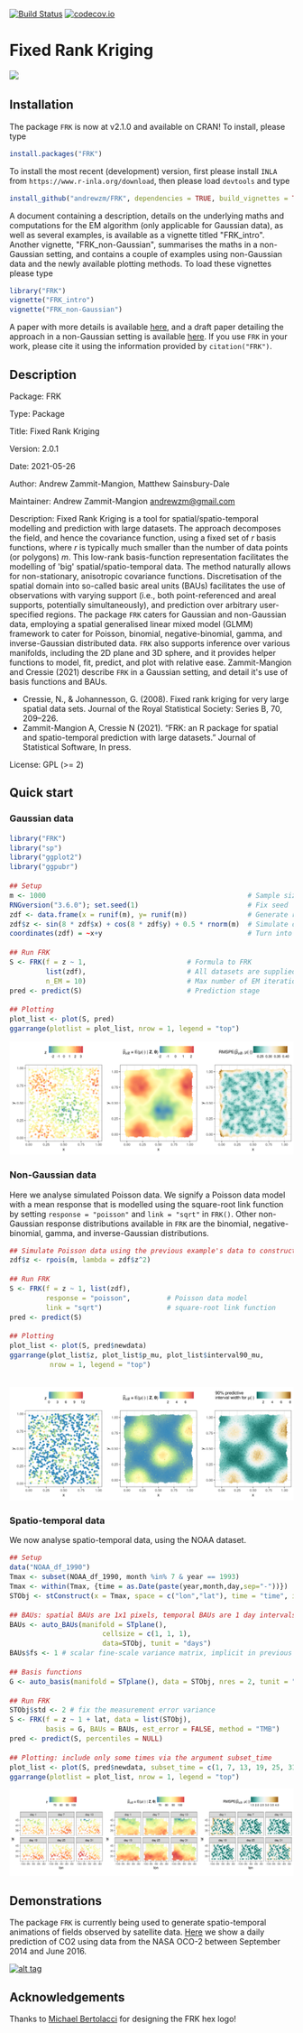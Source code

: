 [![Build Status](https://travis-ci.org/andrewzm/FRK.svg)](https://travis-ci.org/andrewzm/FRK)
[![codecov.io](https://codecov.io/github/andrewzm/FRK/coverage.svg?branch=master)](https://codecov.io/github/andrewzm/FRK?branch=master)

Fixed Rank Kriging 
================

<img src="https://raw.githubusercontent.com/andrewzm/FRK/master/man/figures/FRK_logo.svg" width=100>


Installation 
------------

The package `FRK` is now at v2.1.0 and available on CRAN! To install, please type

```r
install.packages("FRK")
```

To install the most recent (development) version, first please install `INLA` from `https://www.r-inla.org/download`, then please load `devtools` and type

```r
install_github("andrewzm/FRK", dependencies = TRUE, build_vignettes = TRUE)
```

A document containing a description, details on the underlying maths and computations for the EM algorithm (only applicable for Gaussian data), as well as several examples, is available as a vignette titled "FRK_intro". Another vignette, "FRK_non-Gaussian", summarises the maths in a non-Gaussian setting, and contains a couple of examples using non-Gaussian data and the newly available plotting methods. To load these vignettes please type

```r
library("FRK")
vignette("FRK_intro")
vignette("FRK_non-Gaussian")
```

A paper with more details is available [here](https://www.jstatsoft.org/article/view/v098i04), and a draft paper detailing the approach in a non-Gaussian setting is available [here](https://arxiv.org/abs/2110.02507). If you use `FRK` in your work, please cite it using the information provided by `citation("FRK")`. 


Description
------------

Package: FRK

Type: Package

Title: Fixed Rank Kriging

Version: 2.0.1

Date: 2021-05-26

Author: Andrew Zammit-Mangion, Matthew Sainsbury-Dale

Maintainer: Andrew Zammit-Mangion <andrewzm@gmail.com>

Description: Fixed Rank Kriging is a tool for spatial/spatio-temporal modelling and prediction with large datasets. The approach decomposes the field, and hence the covariance function, using a fixed set of *r* basis functions, where *r* is typically much smaller than the number of data points (or polygons) *m*. This low-rank basis-function representation facilitates the modelling of 'big' spatial/spatio-temporal data. The method naturally allows for non-stationary, anisotropic covariance functions. Discretisation of the spatial domain into so-called basic areal units (BAUs) facilitates the use of observations with varying support (i.e., both point-referenced and areal supports, potentially simultaneously), and prediction over arbitrary user-specified regions. The package `FRK` caters for Gaussian and non-Gaussian data, employing a spatial generalised linear mixed model (GLMM) framework  to cater for Poisson, binomial, negative-binomial, gamma, and inverse-Gaussian distributed data. `FRK` also supports inference over various manifolds, including the 2D plane and 3D sphere, and it provides helper functions to model, fit, predict, and plot with relative ease. Zammit-Mangion and Cressie (2021) describe `FRK` in a Gaussian setting, 
and detail it's use of basis functions and BAUs. 

* Cressie, N., & Johannesson, G. (2008). Fixed rank kriging for very large spatial data sets. Journal of the Royal Statistical Society: Series B, 70, 209–226.
* Zammit-Mangion A, Cressie N (2021). “FRK: an R package for spatial and spatio-temporal prediction with large datasets.” Journal of Statistical Software, In press.


License: GPL (>= 2)


Quick start
------------

### Gaussian data


```r
library("FRK")
library("sp")
library("ggplot2")
library("ggpubr")

## Setup
m <- 1000                                                  # Sample size
RNGversion("3.6.0"); set.seed(1)                           # Fix seed
zdf <- data.frame(x = runif(m), y= runif(m))               # Generate random locs
zdf$z <- sin(8 * zdf$x) + cos(8 * zdf$y) + 0.5 * rnorm(m)  # Simulate data
coordinates(zdf) = ~x+y                                    # Turn into sp object

## Run FRK
S <- FRK(f = z ~ 1,                         # Formula to FRK
         list(zdf),                         # All datasets are supplied in list
         n_EM = 10)                         # Max number of EM iterations
pred <- predict(S)                          # Prediction stage

## Plotting
plot_list <- plot(S, pred)
ggarrange(plotlist = plot_list, nrow = 1, legend = "top")

```

<!---
ggsave( 
  filename = "Gaussian_data_tmp.png", device = "png", 
  width = 10, height = 4,
  path = "~/Dropbox/FRK/man/figures/"
)
--->

![(Left) Gaussian data. (Centre) Predictions. (Right) Standard errors.](/man/figures/Gaussian_data.png?raw=true)

### Non-Gaussian data

Here we analyse simulated Poisson data. We signify a Poisson data model with a mean response that is modelled using the square-root link function by setting `response = "poisson"` and `link = "sqrt"` in `FRK()`. Other non-Gaussian response distributions available in `FRK` are the binomial, negative-binomial, gamma, and inverse-Gaussian distributions. 

```r
## Simulate Poisson data using the previous example's data to construct a mean 
zdf$z <- rpois(m, lambda = zdf$z^2)

## Run FRK
S <- FRK(f = z ~ 1, list(zdf),                          
         response = "poisson",         # Poisson data model
         link = "sqrt")                # square-root link function
pred <- predict(S)                            

## Plotting
plot_list <- plot(S, pred$newdata)
ggarrange(plot_list$z, plot_list$p_mu, plot_list$interval90_mu, 
          nrow = 1, legend = "top")
             
```    
<!---
ggsave( 
  filename = "Poisson_data.png", device = "png", 
  width = 10, height = 4,
  path = "~/Dropbox/FRK/man/figures/"
)
--->

![(Left) Poisson data. (Centre) Prediction of the mean response. (Right) Prediction interval width of the mean response.](/man/figures/Poisson_data.png?raw=true)


### Spatio-temporal data

We now analyse spatio-temporal data, using the NOAA dataset.

```r
## Setup
data("NOAA_df_1990")
Tmax <- subset(NOAA_df_1990, month %in% 7 & year == 1993)
Tmax <- within(Tmax, {time = as.Date(paste(year,month,day,sep="-"))})
STObj <- stConstruct(x = Tmax, space = c("lon","lat"), time = "time", interval = TRUE)

## BAUs: spatial BAUs are 1x1 pixels, temporal BAUs are 1 day intervals
BAUs <- auto_BAUs(manifold = STplane(), 
                       cellsize = c(1, 1, 1),    
                       data=STObj, tunit = "days")
BAUs$fs <- 1 # scalar fine-scale variance matrix, implicit in previous examples

## Basis functions
G <- auto_basis(manifold = STplane(), data = STObj, nres = 2, tunit = "days")

## Run FRK
STObj$std <- 2 # fix the measurement error variance
S <- FRK(f = z ~ 1 + lat, data = list(STObj), 
         basis = G, BAUs = BAUs, est_error = FALSE, method = "TMB")
pred <- predict(S, percentiles = NULL)

## Plotting: include only some times via the argument subset_time
plot_list <- plot(S, pred$newdata, subset_time = c(1, 7, 13, 19, 25, 31)) 
ggarrange(plotlist = plot_list, nrow = 1, legend = "top") 
```

<!---
## Apply a labeller so the facet shows day x rather than just x
facet_names <- paste0("day ", unique(pred$newdata$t))
names(facet_names) <- unique(pred$newdata$t)
plot_list <- lapply(
  plot_list, 
  function(gg) gg + facet_wrap(~t, labeller = as_labeller(facet_names)))
  
ggsave( 
  filename = "ST_data.png", device = "png", 
  width = 12.5, height = 3.8,
  path = "~/Dropbox/FRK/man/figures/"
)
--->

![(Left) Prediction of spatio-temporal process. (Right) Prediction interval width.](/man/figures/ST_data.png?raw=true)


[//]: # (Currently `FRK` is not installing on OSX with `build_vignettes=TRUE` as it fails to find `texi2dvi`. Set `build_vignettes=FALSE` to ensure installation. Then download the `.Rnw` file in the `vignettes` folder and compile the pdf file separately in `RStudio` with `knitr`. )


Demonstrations
--------------

The package `FRK` is currently being used to generate spatio-temporal animations of fields observed by satellite data. [Here](https://www.youtube.com/watch?v=_kPa8VoeSdM) we show a daily prediction of CO2 using data from the NASA OCO-2 between September 2014 and June 2016.

[![alt tag](https://img.youtube.com/vi/ENx4CIZdoQk/0.jpg)](https://www.youtube.com/watch?v=ENx4CIZdoQk)

Acknowledgements
--------------

Thanks to [Michael Bertolacci](https://mbertolacci.github.io/) for designing the FRK hex logo!
